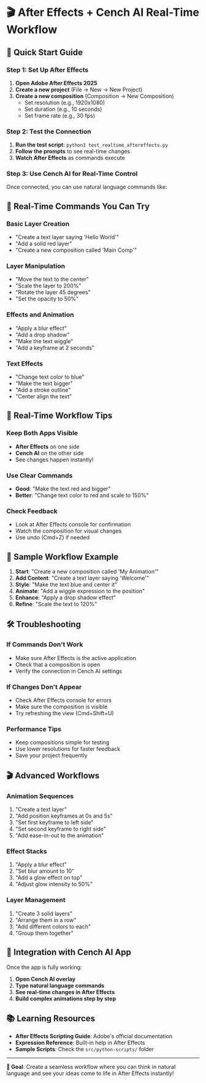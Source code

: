 # 🎬 After Effects + Cench AI Real-Time Workflow

## 🚀 **Quick Start Guide**

### **Step 1: Set Up After Effects**
1. **Open Adobe After Effects 2025**
2. **Create a new project** (File → New → New Project)
3. **Create a new composition** (Composition → New Composition)
   - Set resolution (e.g., 1920x1080)
   - Set duration (e.g., 10 seconds)
   - Set frame rate (e.g., 30 fps)

### **Step 2: Test the Connection**
1. **Run the test script**: `python3 test_realtime_aftereffects.py`
2. **Follow the prompts** to see real-time changes
3. **Watch After Effects** as commands execute

### **Step 3: Use Cench AI for Real-Time Control**
Once connected, you can use natural language commands like:

## 🎯 **Real-Time Commands You Can Try**

### **Basic Layer Creation**
- "Create a text layer saying 'Hello World'"
- "Add a solid red layer"
- "Create a new composition called 'Main Comp'"

### **Layer Manipulation**
- "Move the text to the center"
- "Scale the layer to 200%"
- "Rotate the layer 45 degrees"
- "Set the opacity to 50%"

### **Effects and Animation**
- "Apply a blur effect"
- "Add a drop shadow"
- "Make the text wiggle"
- "Add a keyframe at 2 seconds"

### **Text Effects**
- "Change text color to blue"
- "Make the text bigger"
- "Add a stroke outline"
- "Center align the text"

## 🔄 **Real-Time Workflow Tips**

### **Keep Both Apps Visible**
- **After Effects** on one side
- **Cench AI** on the other side
- See changes happen instantly!

### **Use Clear Commands**
- **Good**: "Make the text red and bigger"
- **Better**: "Change text color to red and scale to 150%"

### **Check Feedback**
- Look at After Effects console for confirmation
- Watch the composition for visual changes
- Use undo (Cmd+Z) if needed

## 🎨 **Sample Workflow Example**

1. **Start**: "Create a new composition called 'My Animation'"
2. **Add Content**: "Create a text layer saying 'Welcome'"
3. **Style**: "Make the text blue and center it"
4. **Animate**: "Add a wiggle expression to the position"
5. **Enhance**: "Apply a drop shadow effect"
6. **Refine**: "Scale the text to 120%"

## 🛠️ **Troubleshooting**

### **If Commands Don't Work**
- Make sure After Effects is the active application
- Check that a composition is open
- Verify the connection in Cench AI settings

### **If Changes Don't Appear**
- Check After Effects console for errors
- Make sure the composition is visible
- Try refreshing the view (Cmd+Shift+U)

### **Performance Tips**
- Keep compositions simple for testing
- Use lower resolutions for faster feedback
- Save your project frequently

## 🎬 **Advanced Workflows**

### **Animation Sequences**
1. "Create a text layer"
2. "Add position keyframes at 0s and 5s"
3. "Set first keyframe to left side"
4. "Set second keyframe to right side"
5. "Add ease-in-out to the animation"

### **Effect Stacks**
1. "Apply a blur effect"
2. "Set blur amount to 10"
3. "Add a glow effect on top"
4. "Adjust glow intensity to 50%"

### **Layer Management**
1. "Create 3 solid layers"
2. "Arrange them in a row"
3. "Add different colors to each"
4. "Group them together"

## 🔗 **Integration with Cench AI App**

Once the app is fully working:
1. **Open Cench AI overlay**
2. **Type natural language commands**
3. **See real-time changes in After Effects**
4. **Build complex animations step by step**

## 📚 **Learning Resources**

- **After Effects Scripting Guide**: Adobe's official documentation
- **Expression Reference**: Built-in help in After Effects
- **Sample Scripts**: Check the `src/python-scripts/` folder

---

**🎯 Goal**: Create a seamless workflow where you can think in natural language and see your ideas come to life in After Effects instantly! 
